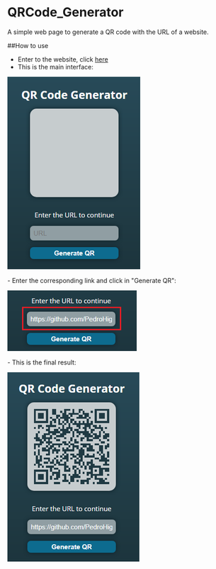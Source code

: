 # QRCode_Generator

A simple web page to generate a QR code with the URL of a website.

##How to use

- Enter to the website, click [here](https://github.com/PedroHigueraG)
- This is the main interface:
<p>
  <img src="assets/page1.png" />
</p>
- Enter the corresponding link and click in "Generate QR":
<p>
  <img src="assets/page2.png" />
</p>
- This is the final result:
<p>
  <img src="assets/page3.png" />
</p>
